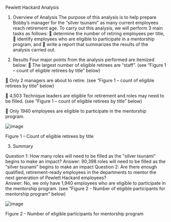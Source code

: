 Pewlett Hackard Analysis
1.	Overview of Analysis
The purpose of this analysis is to help prepare Bobby’s manager for the “silver tsunami” as many current employees reach retirement age. To carry out this analysis, we will perform 3 main tasks as follows:
	determine the number of retiring employees per title,
	identify employees who are eligible to participate in a mentorship program, and 
	write a report that summarizes the results of the analysis carried out.

2.	Results
Four major points from the analysis performed are itemized below:
	The largest number of eligible retirees are “staff”. (see “Figure 1 – count of eligible retirees by title” below)

	Only 2 managers are about to retire. (see “Figure 1 – count of eligible retirees by title” below)

	4,503 Technique leaders are eligible for retirement and roles may need to be filled. (see “Figure 1 – count of eligible retirees by title” below)

	Only 1940 employees are eligible to participate in the mentorship program.

![image](https://user-images.githubusercontent.com/79670933/115168812-29136500-a08a-11eb-9882-211ca6522dac.png)

 
Figure 1 – Count of eligible retirees by title
    

3.	Summary

Question 1: How many roles will need to be filled as the "silver tsunami" begins to make an impact?
Answer:  90,398 roles will need to be filled as the “silver tsunami” begins to make an impact 
Question 2: Are there enough qualified, retirement-ready employees in the departments to mentor the next generation of Pewlett Hackard employees?  
Answer: No, we only have 1,940 employees who are eligible to participate in the mentorship program. (see “Figure 2 - Number of eligible participants for mentorship program” below)
 
![image](https://user-images.githubusercontent.com/79670933/115168826-34ff2700-a08a-11eb-91c7-d58e1e9d5730.png)

Figure 2 - Number of eligible participants for mentorship program
